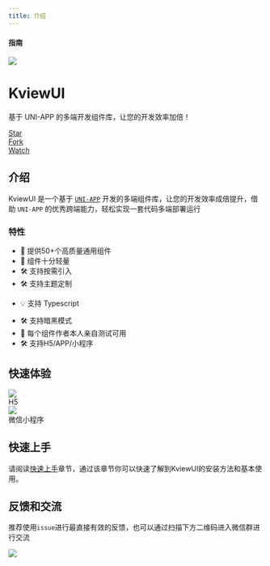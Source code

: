 ```yaml
---
title: 介绍
---
```


#### <span class="text-lg text-gray-500 font-normal">指南</span>
<!-- # KviewUI -->
<div class="w-screen"></div>

<div class="text-center flex flex-col items-center justify-center">
  <a href="https://kviewui.com">
    <img src="/kviewui.png" class="!w-40 !h-40">
  </a>
  <h1>KviewUI</h1>
  <p class="text-xl font-black">基于 UNI-APP 的多端开发组件库，让您的开发效率加倍！</p>
  <p class="flex">
    <!-- <a href="https://kviewui.com">文档</a> -->
    <a href="https://gitee.com/bad_-code/kviewui/star" class="icon-btn bg-gray-100 dark:bg-gray-800 border-1px border-gray-300 dark:border-gray-600 rounded px-1 py-0.6 mr-2 !outline-none flex items-center text-xs no-underline">
        <div class="color-gray-800 dark:!color-gray color-gray text-xl mr-1" i="carbon-logo-github" />
        <div class="color-gray-900 dark:!color-gray-300 font-black">Star</div>
      </a>
    <a href="https://gitee.com/bad_-code/kviewui/fork" class="icon-btn bg-gray-100 border-1px border-gray-300 dark:border-gray-600 dark:bg-gray-800 rounded px-1 py-0.6 mr-2 !outline-none flex items-center text-xs no-underline">
        <div class="color-gray-800 dark:!color-gray color-gray text-xl mr-1" i="carbon-logo-github" />
        <div class="color-gray-900 dark:!color-gray-300 font-black">Fork</div>
      </a>
    <a href="https://gitee.com/bad_-code/kviewui/watch" class="icon-btn bg-gray-100 border-1px border-gray-300 dark:border-gray-600 dark:bg-gray-800 rounded px-1 py-0.6 mr-2 !outline-none flex items-center text-xs no-underline">
        <div class="color-gray-800 dark:!color-gray color-gray text-xl mr-1" i="carbon-logo-github" />
        <div class="color-gray-900 dark:!color-gray-300 font-black">Watch</div>
      </a>
  </p>
</div>

## 介绍

KviewUI 是一个基于 [`UNI-APP`](https://uniapp.dcloud.net.cn) 开发的多端组件库，让您的开发效率成倍提升，借助 `UNI-APP` 的优秀跨端能力，轻松实现一套代码多端部署运行

### 特性
- 🚀 提供50+个高质量通用组件 
- 🚀 组件十分轻量
- 🛠️ 支持按需引入
- 🛠️ 支持主题定制
<!-- - 🌍 支持国际化 -->
<!-- - 💡 支持 webstorm，vscode 组件属性高亮 -->
<!-- - 💪 支持 SSR -->
- 💡 支持 Typescript 
<!-- - 💪 确保90%以上单元测试覆盖率，提供稳定性保证 -->
- 🛠️ 支持暗黑模式
- 💪 每个组件作者本人亲自测试可用
- 🛠️ 支持H5/APP/小程序

## 快速体验
<div class="flex my-10 grid gap-10">
    <div class="flex flex-col items-center">
        <img class="!w-50 !h-50" src="/qrcode/h5.png" />
        <div class="text-lg mt-3">H5</div>
    </div>
    <div class="flex flex-col items-center">
        <img class="!w-50 !h-50" src="/qrcode/wx_mp.png" />
        <div class="text-lg mt-3">微信小程序</div>
    </div>
</div>

## 快速上手
请阅读<a href="/guide/start">快速上手</a>章节，通过该章节你可以快速了解到KviewUI的安装方法和基本使用。

## 反馈和交流

推荐使用`issue`进行最直接有效的反馈，也可以通过扫描下方二维码进入微信群进行交流

<img class="!w-60" src="/qrcode/wx_group.png" />

